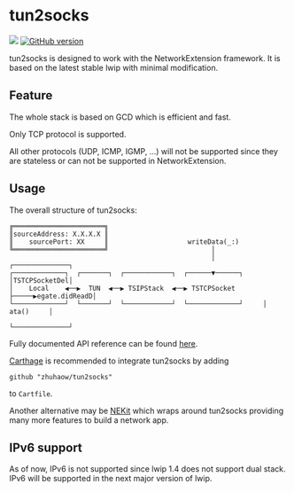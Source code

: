 tun2socks
=========
![](https://travis-ci.org/zhuhaow/tun2socks.svg?branch=master)
[![GitHub version](https://badge.fury.io/gh/zhuhaow%2Ftun2socks.svg)](https://badge.fury.io/gh/zhuhaow%2Ftun2socks)

tun2socks is designed to work with the NetworkExtension framework. It is based on the latest stable lwip with minimal modification.

Feature
-----
The whole stack is based on GCD which is efficient and fast.

Only TCP protocol is supported.

All other protocols (UDP, ICMP, IGMP, ...) will not be supported since they are stateless or can not be supported in NetworkExtension.

Usage
-----
The overall structure of tun2socks:

```
╔═══════════════════════╗                                                       
║sourceAddress: X.X.X.X ║                                                       
║    sourcePort: XX     ║                    writeData(_:)                      
╚═══════════════════════╝                          │                            
                                                   │            ┌──────────────┐
┌─────────────┐  ┌───────┐  ┌────────────┐  ┌──────▼──────┐     │TSTCPSocketDel│
│    Local    ◀──▶  TUN  ◀──▶ TSIPStack  ◀──▶ TSTCPSocket ├─────▶egate.didReadD│
└─────────────┘  └───────┘  └────────────┘  └─────────────┘     │    ata()     │
                                                                └──────────────┘
```

Fully documented API reference can be found [here](https://zhuhaow.github.io/tun2socks/).

[Carthage](https://github.com/Carthage/Carthage) is recommended to integrate tun2socks by adding

```
github "zhuhaow/tun2socks"
```

to `Cartfile`.

Another alternative may be [NEKit](https://github.com/zhuhaow/NEKit) which wraps around tun2socks providing many more features to build a network app.

IPv6 support
------------
As of now, IPv6 is not supported since lwip 1.4 does not support dual stack.
IPv6 will be supported in the next major version of lwip.